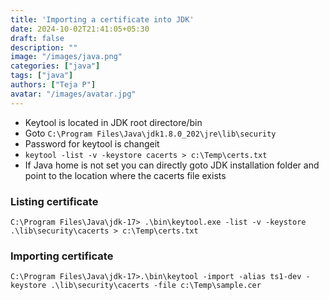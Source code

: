 ```yaml
---
title: 'Importing a certificate into JDK'
date: 2024-10-02T21:41:05+05:30
draft: false
description: ""
image: "/images/java.png"
categories: ["java"]
tags: ["java"]
authors: ["Teja P"]
avatar: "/images/avatar.jpg"
---
```


* Keytool is located in JDK root directore/bin
* Goto  `C:\Program Files\Java\jdk1.8.0_202\jre\lib\security`
* Password for keytool is changeit
* `keytool -list -v -keystore cacerts > c:\Temp\certs.txt`
* If Java home is not set you can directly goto JDK installation folder and point to the location where the cacerts file exists

### Listing certificate

`C:\Program Files\Java\jdk-17> .\bin\keytool.exe -list -v -keystore .\lib\security\cacerts > c:\Temp\certs.txt`

### Importing certificate

`C:\Program Files\Java\jdk-17>.\bin\keytool -import -alias ts1-dev -keystore .\lib\security\cacerts -file c:\Temp\sample.cer`
